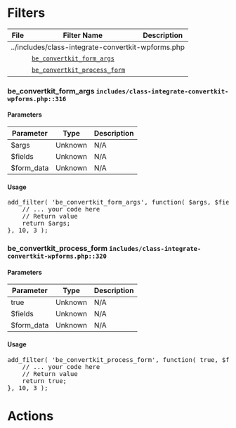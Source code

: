 <h1>Filters</h1><table>
				<thead>
					<tr>
						<th>File</th>
						<th>Filter Name</th>
						<th>Description</th>
					</tr>
				</thead>
				<tbody><tr>
						<td colspan="3">../includes/class-integrate-convertkit-wpforms.php</td>
					</tr><tr>
						<td>&nbsp;</td>
						<td><a href="#be_convertkit_form_args"><code>be_convertkit_form_args</code></a></td>
						<td></td>
					</tr><tr>
						<td>&nbsp;</td>
						<td><a href="#be_convertkit_process_form"><code>be_convertkit_process_form</code></a></td>
						<td></td>
					</tr>
					</tbody>
				</table><h3 id="be_convertkit_form_args">
						be_convertkit_form_args
						<code>includes/class-integrate-convertkit-wpforms.php::316</code>
					</h3><h4>Parameters</h4>
					<table>
						<thead>
							<tr>
								<th>Parameter</th>
								<th>Type</th>
								<th>Description</th>
							</tr>
						</thead>
						<tbody><tr>
							<td>$args</td>
							<td>Unknown</td>
							<td>N/A</td>
						</tr><tr>
							<td>$fields</td>
							<td>Unknown</td>
							<td>N/A</td>
						</tr><tr>
							<td>$form_data</td>
							<td>Unknown</td>
							<td>N/A</td>
						</tr>
						</tbody>
					</table><h4>Usage</h4>
<pre>
add_filter( 'be_convertkit_form_args', function( $args, $fields, $form_data ) {
	// ... your code here
	// Return value
	return $args;
}, 10, 3 );
</pre>
<h3 id="be_convertkit_process_form">
						be_convertkit_process_form
						<code>includes/class-integrate-convertkit-wpforms.php::320</code>
					</h3><h4>Parameters</h4>
					<table>
						<thead>
							<tr>
								<th>Parameter</th>
								<th>Type</th>
								<th>Description</th>
							</tr>
						</thead>
						<tbody><tr>
							<td>true</td>
							<td>Unknown</td>
							<td>N/A</td>
						</tr><tr>
							<td>$fields</td>
							<td>Unknown</td>
							<td>N/A</td>
						</tr><tr>
							<td>$form_data</td>
							<td>Unknown</td>
							<td>N/A</td>
						</tr>
						</tbody>
					</table><h4>Usage</h4>
<pre>
add_filter( 'be_convertkit_process_form', function( true, $fields, $form_data ) {
	// ... your code here
	// Return value
	return true;
}, 10, 3 );
</pre>
<h1>Actions</h1>